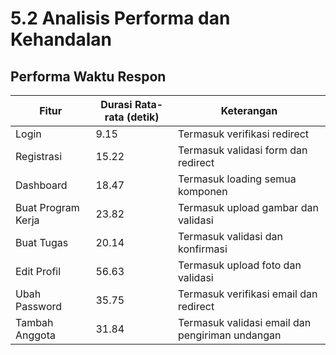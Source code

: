 # 5.2 Analisis Performa dan Kehandalan

## Performa Waktu Respon

| Fitur | Durasi Rata-rata (detik) | Keterangan |
|-------|--------------------------|------------|
| Login | 9.15 | Termasuk verifikasi redirect |
| Registrasi | 15.22 | Termasuk validasi form dan redirect |
| Dashboard | 18.47 | Termasuk loading semua komponen |
| Buat Program Kerja | 23.82 | Termasuk upload gambar dan validasi |
| Buat Tugas | 20.14 | Termasuk validasi dan konfirmasi |
| Edit Profil | 56.63 | Termasuk upload foto dan validasi |
| Ubah Password | 35.75 | Termasuk verifikasi email dan redirect |
| Tambah Anggota | 31.84 | Termasuk validasi email dan pengiriman undangan |
